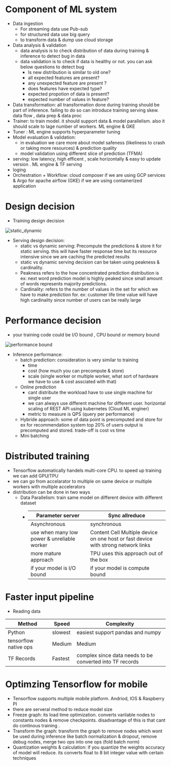 # Component of ML system 

- Data ingestion
  - For streaming data use Pub-sub
  - for structured data use big query 
  - to transform data & dump use cloud storage 
- Data analysis & validation
  - data analysis is to check distribution of data during training & inference to detect bug in data 
  - data validation is to check if data is healthy or not. you can ask below questions to detect bug
    - Is new distribution is similar to old one?
    - all expected features are present?
    - any unexpected feature are present ?
    - does features have expected type?
    - expected propotion of data is present?
    - expected number of values in feature?
- Data transformation: all transformation done during training should be part of inference. failing to do so can introduce training serving skew. data flow , data prep & data proc
- Trainer: to train model. it should support data & model parallelism. also it should scale to lage number of workers. ML engine & GKE
- Tuner : ML engine supports hyperparameter tuning
- Model evaluation & validation: 
  - in evaluation we care more about model safeness (likeliness to crash or taking more resources) & prediction quality
  - model validation using different slice of prediction (TFMA)
- serving: low latency, high efficent , scale horizontally & easy to update version . ML engine & TF serving 
- loging 
- Orchestration + Workflow: cloud composer if we are using GCP services & Argo for apache airflow (GKE) if we are using containerized application


# Design decision

- Training design decision 

![static_dynamic](https://user-images.githubusercontent.com/37735152/110774289-a675d980-8283-11eb-901f-298baa2c7fee.PNG)

- Serving design decision:
  - static vs dynamic serving: Precompute the predictions & store it for static serving. this will have faster response time but its resource intensive since we are caching the predicted results 
  - static vs dynamic serving decision can be taken using peakness & cardinality.
  - Peakness refers to the how concentrated prediction distribution is ex: next word prediction model is highly peaked since small amount of words represents majority predictions. 
  - Cardinality: refers to the number of values in the set for which we have to make prediction for. ex: customer life time value will have high cardinality since number of users can be really large

# Performance decision

- your training code could be I/O bound , CPU bound or memory bound

![performance bound](https://user-images.githubusercontent.com/37735152/110787256-235c7f80-8293-11eb-8524-4c1536221dc9.PNG)

- Inference performance:
  - batch prediction: consideration is very similar to training 
      - time
      - cost (how much you can precompute & store) 
      - scale (single worker or multiple worker, what sort of hardware we have to use & cost assciated with that)
  - Online prediction
    - cant distribute the workload have to use single machine for single user 
    - we can always use different machine for different user. horizontal scaling of REST API using kubernetes (Cloud ML enginer)
    - metric to measure is QPS (query per performance)
  - Hybride approach: some of data point is precomputed and store for ex for recommendation system top 20% of users output is precomputed and stored. trade-off is cost vs time
  - Mini batching


# Distributed training

- Tensorflow automatically handels multi-core CPU. to speed up training we can add GPU/TPU
- we can go from accelarator to multiple on same device or multiple workers with multiple accelerators
- distribution can be done in two ways 
  - Data Parallelism: train same model on different device with different dataset
    - | Parameter server  | Sync allreduce |
      | ------------- | ------------- |
      | Asynchronous  | synchronous  |
      | use when many low power & unreliable worker | Content Cell Multiple device on one host or fast device with strong network links |
      | more mature approach | TPU uses this approach out of the box |
      | if your model is I/O bound | if your model is compute bound |
 

# Faster input pipeline

- Reading data 

| Method | Speed | Complexity |
| ------------- | ------------- |------------- |
| Python | slowest  |easiest support pandas and numpy |
| tensorflow native ops | Medium |Medium |
| TF Records | Fastest |complex since data needs to be converted into TF records |

 # Optimzing Tensorflow for mobile
 
 - Tensorflow supports multiple mobile platform. Andriod, IOS & Raspberry PI
 - there are serveral method to reduce model size 
  - Freeze graph: its load time optimization. converts varilable nodes to constants nodes & remove checkpoints. disadvantage of this is that cant do continous training .
  - Transform the graph: transform the graph to remove nodes which wont be used during inference like batch normalization & dropout, remove debug nodes, merge two ops into one ops (fold batch norm)
  - Quantization weights & calculation: if you quantize the weights accuracy of model will reduce. its converts float to 8 bit integer value with certain techniques
